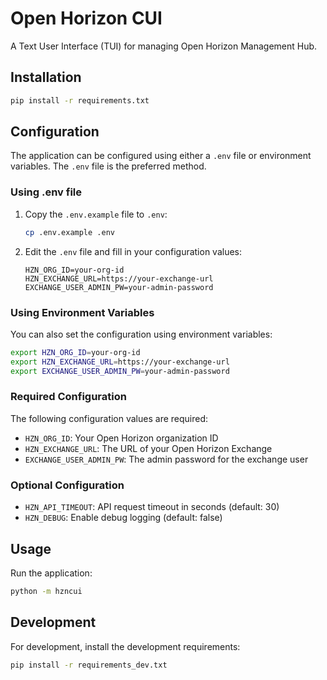 # Open Horizon CUI

A Text User Interface (TUI) for managing Open Horizon Management Hub.

## Installation

```bash
pip install -r requirements.txt
```

## Configuration

The application can be configured using either a `.env` file or environment variables. The `.env` file is the preferred method.

### Using .env file

1. Copy the `.env.example` file to `.env`:
   ```bash
   cp .env.example .env
   ```

2. Edit the `.env` file and fill in your configuration values:
   ```
   HZN_ORG_ID=your-org-id
   HZN_EXCHANGE_URL=https://your-exchange-url
   EXCHANGE_USER_ADMIN_PW=your-admin-password
   ```

### Using Environment Variables

You can also set the configuration using environment variables:

```bash
export HZN_ORG_ID=your-org-id
export HZN_EXCHANGE_URL=https://your-exchange-url
export EXCHANGE_USER_ADMIN_PW=your-admin-password
```

### Required Configuration

The following configuration values are required:

- `HZN_ORG_ID`: Your Open Horizon organization ID
- `HZN_EXCHANGE_URL`: The URL of your Open Horizon Exchange
- `EXCHANGE_USER_ADMIN_PW`: The admin password for the exchange user

### Optional Configuration

- `HZN_API_TIMEOUT`: API request timeout in seconds (default: 30)
- `HZN_DEBUG`: Enable debug logging (default: false)

## Usage

Run the application:

```bash
python -m hzncui
```

## Development

For development, install the development requirements:

```bash
pip install -r requirements_dev.txt
```